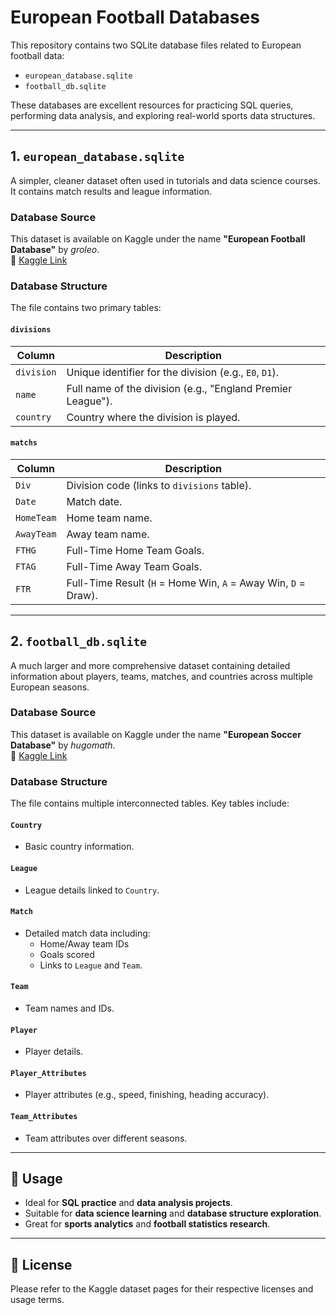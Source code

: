 # European Football Databases

This repository contains two SQLite database files related to European football data:

- `european_database.sqlite`
- `football_db.sqlite`

These databases are excellent resources for practicing SQL queries, performing data analysis, and exploring real-world sports data structures.

---

## 1. `european_database.sqlite`

A simpler, cleaner dataset often used in tutorials and data science courses. It contains match results and league information.

### **Database Source**
This dataset is available on Kaggle under the name **"European Football Database"** by *groleo*.  
🔗 [Kaggle Link](https://www.kaggle.com/datasets/groleo/european-football-database)

### **Database Structure**
The file contains two primary tables:

#### **`divisions`**
| Column   | Description |
|----------|-------------|
| `division` | Unique identifier for the division (e.g., `E0`, `D1`). |
| `name`     | Full name of the division (e.g., "England Premier League"). |
| `country`  | Country where the division is played. |

#### **`matchs`**
| Column     | Description |
|------------|-------------|
| `Div`      | Division code (links to `divisions` table). |
| `Date`     | Match date. |
| `HomeTeam` | Home team name. |
| `AwayTeam` | Away team name. |
| `FTHG`     | Full-Time Home Team Goals. |
| `FTAG`     | Full-Time Away Team Goals. |
| `FTR`      | Full-Time Result (`H` = Home Win, `A` = Away Win, `D` = Draw). |

---

## 2. `football_db.sqlite`

A much larger and more comprehensive dataset containing detailed information about players, teams, matches, and countries across multiple European seasons.

### **Database Source**
This dataset is available on Kaggle under the name **"European Soccer Database"** by *hugomath*.  
🔗 [Kaggle Link](https://www.kaggle.com/datasets/hugomath/european-soccer-database)

### **Database Structure**
The file contains multiple interconnected tables. Key tables include:

#### **`Country`**
- Basic country information.

#### **`League`**
- League details linked to `Country`.

#### **`Match`**
- Detailed match data including:
  - Home/Away team IDs
  - Goals scored
  - Links to `League` and `Team`.

#### **`Team`**
- Team names and IDs.

#### **`Player`**
- Player details.

#### **`Player_Attributes`**
- Player attributes (e.g., speed, finishing, heading accuracy).

#### **`Team_Attributes`**
- Team attributes over different seasons.

---

## 📌 Usage
- Ideal for **SQL practice** and **data analysis projects**.
- Suitable for **data science learning** and **database structure exploration**.
- Great for **sports analytics** and **football statistics research**.

---

## 📜 License
Please refer to the Kaggle dataset pages for their respective licenses and usage terms.

